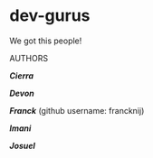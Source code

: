 # dev-gurus
We got this people!

AUTHORS

***Cierra***

***Devon***

***Franck*** (github username: francknij)

***Imani***

***Josuel***
